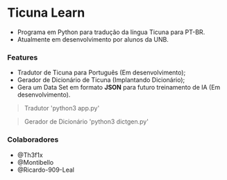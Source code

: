 # Ticuna Learn
- Programa em Python para tradução da língua Ticuna para PT-BR.
- Atualmente em desenvolvimento por alunos da UNB.

### Features
- Tradutor de Ticuna para Português (Em desenvolvimento);
- Gerador de Dicionário de Ticuna (Implantando Dicionário);
- Gera um Data Set em formato **JSON** para futuro treinamento de IA (Em desenvolvimento).

>Tradutor
'python3 app.py'

>Gerador de Dicionário
'python3 dictgen.py'


### Colaboradores
- @Th3f1x
- @Montibello
- @Ricardo-909-Leal
